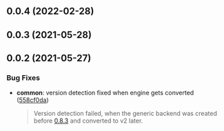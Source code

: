 ## 0.0.4 (2022-02-28)



## 0.0.3 (2021-05-28)



## 0.0.2 (2021-05-27)


### Bug Fixes

* **common**: version detection fixed when engine gets converted ([558cf0da](https://github.com/postfinance/vaultkv/commit/558cf0da))
  > Version detection failed, when the generic backend was created before [0.8.3](https://github.com/hashicorp/vault/blob/master/CHANGELOG.md#083-september-19th-2017)
  > and converted to v2 later.

